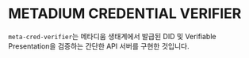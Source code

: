 # METADIUM CREDENTIAL VERIFIER
`meta-cred-verifier`는 메타디움 생태계에서 발급된 DID 및 Verifiable Presentation을 검증하는 간단한 API 서버를 구현한 것입니다.